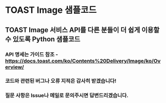 # TOAST Image 샘플코드
## TOAST Image 서비스 API를 다른 분들이 더 쉽게 이용할 수 있도록 Python 샘플코드
### API 명세는 가이드 참조 - https://docs.toast.com/ko/Contents%20Delivery/Image/ko/Overview/
### 코드와 관련된 버그나 오류 지적은 감사히 받겠습니다!
### 질문 사항은 Issue나 메일로 문의주시면 답변드리겠습니다.

